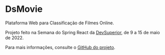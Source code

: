 # DsMovie

Plataforma Web para Classificação de Filmes Online.

Projeto feito na Semana do Spring React da [DevSuperior](devsuperior.com.br), de 9 a 15 de maio de 2022.

Para mais informações, consulte o [GitHub do projeto](https://github.com/devsuperior/sds-dsmovie).
